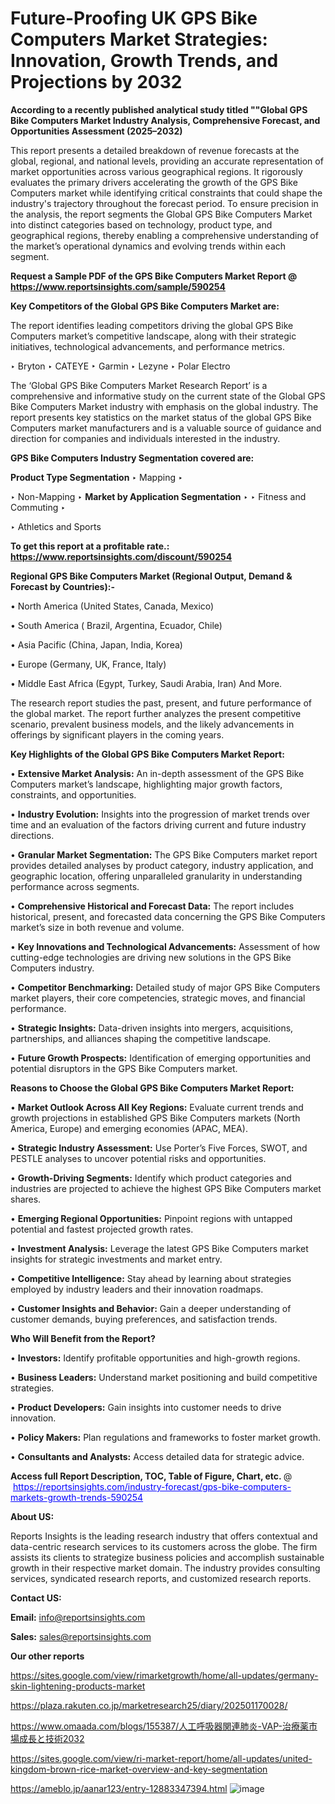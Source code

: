 # Future-Proofing UK GPS Bike Computers Market Strategies: Innovation, Growth Trends, and Projections by 2032

<strong>According to a recently published analytical study titled ""Global GPS Bike Computers Market Industry Analysis, Comprehensive Forecast, and Opportunities Assessment (2025–2032)</strong>

This report presents a detailed breakdown of revenue forecasts at the global, regional, and national levels, providing an accurate representation of market opportunities across various geographical regions. It rigorously evaluates the primary drivers accelerating the growth of the GPS Bike Computers market while identifying critical constraints that could shape the industry's trajectory throughout the forecast period. To ensure precision in the analysis, the report segments the Global GPS Bike Computers Market into distinct categories based on technology, product type, and geographical regions, thereby enabling a comprehensive understanding of the market’s operational dynamics and evolving trends within each segment.

<strong>Request a Sample PDF of the GPS Bike Computers Market Report </strong><strong>@<a href=https://www.reportsinsights.com/sample/590254 style=color:#0000ff;> https://www.reportsinsights.com/sample/590254</a></strong></font>

<strong>Key Competitors of the Global GPS Bike Computers Market are:</strong>

The report identifies leading competitors driving the global GPS Bike Computers market’s competitive landscape, along with their strategic initiatives, technological advancements, and performance metrics.

‣ Bryton
‣ CATEYE
‣ Garmin
‣ Lezyne
‣ Polar Electro

The ‘Global GPS Bike Computers Market Research Report’ is a comprehensive and informative study on the current state of the Global GPS Bike Computers Market industry with emphasis on the global industry. The report presents key statistics on the market status of the global GPS Bike Computers market manufacturers and is a valuable source of guidance and direction for companies and individuals interested in the industry.

<strong>GPS Bike Computers Industry Segmentation covered are:</strong>

<strong>Product Type Segmentation</strong>
‣
Mapping
‣ 

‣ Non-Mapping
‣ 
<strong>Market by Application Segmentation</strong>
‣
‣  Fitness and Commuting
‣ 

‣ Athletics and Sports

<strong>To get this report at a profitable rate.: <a href=https://www.reportsinsights.com/discount/590254 style=color:#0000ff;>https://www.reportsinsights.com/discount/590254</a></strong></font>

<strong>Regional GPS Bike Computers Market (Regional Output, Demand &amp; Forecast by Countries):-</strong>

• North America (United States, Canada, Mexico)

• South America ( Brazil, Argentina, Ecuador, Chile)

• Asia Pacific (China, Japan, India, Korea)

• Europe (Germany, UK, France, Italy)

• Middle East Africa (Egypt, Turkey, Saudi Arabia, Iran) And More.

The research report studies the past, present, and future performance of the global market. The report further analyzes the present competitive scenario, prevalent business models, and the likely advancements in offerings by significant players in the coming years.

<strong>Key Highlights of the Global GPS Bike Computers Market Report:</strong>

• <strong>Extensive Market Analysis:</strong> An in-depth assessment of the GPS Bike Computers market’s landscape, highlighting major growth factors, constraints, and opportunities.

• <strong>Industry Evolution:</strong> Insights into the progression of market trends over time and an evaluation of the factors driving current and future industry directions.

• <strong>Granular Market Segmentation:</strong> The GPS Bike Computers market report provides detailed analyses by product category, industry application, and geographic location, offering unparalleled granularity in understanding performance across segments.

• <strong>Comprehensive Historical and Forecast Data:</strong> The report includes historical, present, and forecasted data concerning the GPS Bike Computers market’s size in both revenue and volume.

• <strong>Key Innovations and Technological Advancements:</strong> Assessment of how cutting-edge technologies are driving new solutions in the GPS Bike Computers industry.

• <strong>Competitor Benchmarking:</strong> Detailed study of major GPS Bike Computers market players, their core competencies, strategic moves, and financial performance.

• <strong>Strategic Insights:</strong> Data-driven insights into mergers, acquisitions, partnerships, and alliances shaping the competitive landscape.

• <strong>Future Growth Prospects:</strong> Identification of emerging opportunities and potential disruptors in the GPS Bike Computers market.

<strong>Reasons to Choose the Global GPS Bike Computers Market Report:</strong>

• <strong>Market Outlook Across All Key Regions:</strong> Evaluate current trends and growth projections in established GPS Bike Computers markets (North America, Europe) and emerging economies (APAC, MEA).

• <strong>Strategic Industry Assessment:</strong> Use Porter’s Five Forces, SWOT, and PESTLE analyses to uncover potential risks and opportunities.

• <strong>Growth-Driving Segments:</strong> Identify which product categories and industries are projected to achieve the highest GPS Bike Computers market shares.

• <strong>Emerging Regional Opportunities:</strong> Pinpoint regions with untapped potential and fastest projected growth rates.

• <strong>Investment Analysis:</strong> Leverage the latest GPS Bike Computers market insights for strategic investments and market entry.

• <strong>Competitive Intelligence:</strong> Stay ahead by learning about strategies employed by industry leaders and their innovation roadmaps.

• <strong>Customer Insights and Behavior:</strong> Gain a deeper understanding of customer demands, buying preferences, and satisfaction trends.

<strong>Who Will Benefit from the Report?</strong>

• <strong>Investors:</strong> Identify profitable opportunities and high-growth regions.

• <strong>Business Leaders:</strong> Understand market positioning and build competitive strategies.

• <strong>Product Developers:</strong> Gain insights into customer needs to drive innovation.

• <strong>Policy Makers:</strong> Plan regulations and frameworks to foster market growth.

• <strong>Consultants and Analysts:</strong> Access detailed data for strategic advice.
</ul>
<strong>Access full Report Description, TOC, Table of Figure, Chart, etc. </strong>@  <a href=https://reportsinsights.com/industry-forecast/gps-bike-computers-markets-growth-trends-590254 style=color:#0000ff;>https://reportsinsights.com/industry-forecast/gps-bike-computers-markets-growth-trends-590254</a></font>

<strong><strong>About US</strong>:</strong>

Reports Insights is the leading research industry that offers contextual and data-centric research services to its customers across the globe. The firm assists its clients to strategize business policies and accomplish sustainable growth in their respective market domain. The industry provides consulting services, syndicated research reports, and customized research reports.

<strong>Contact US:</strong>

<p class=""""><b>Email:</b> <a href=mailto:info@reportsinsights.com>info@reportsinsights.com</a></p>
<p class=""""><b>Sales:</b> <a href=mailto:sales@reportsinsights.com>sales@reportsinsights.com</a></p>

<strong>Our other reports</strong>

<a href=https://sites.google.com/view/rimarketgrowth/home/all-updates/germany-skin-lightening-products-market>https://sites.google.com/view/rimarketgrowth/home/all-updates/germany-skin-lightening-products-market</a>

<a href=https://plaza.rakuten.co.jp/marketresearch25/diary/202501170028/>https://plaza.rakuten.co.jp/marketresearch25/diary/202501170028/</a>

<a href=https://www.omaada.com/blogs/155387/人工呼吸器関連肺炎-VAP-治療薬市場成長と技術2032>https://www.omaada.com/blogs/155387/人工呼吸器関連肺炎-VAP-治療薬市場成長と技術2032</a>

<a href=https://sites.google.com/view/ri-market-report/home/all-updates/united-kingdom-brown-rice-market-overview-and-key-segmentation>https://sites.google.com/view/ri-market-report/home/all-updates/united-kingdom-brown-rice-market-overview-and-key-segmentation</a>

<a href=https://ameblo.jp/aanar123/entry-12883347394.html>https://ameblo.jp/aanar123/entry-12883347394.html</a>
![image](https://github.com/user-attachments/assets/f1a887cc-4d6f-4ac7-b11b-8773ba2d0be9)
